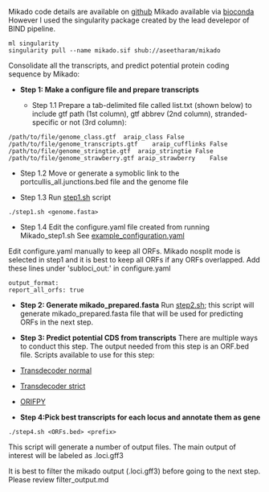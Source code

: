 Mikado code details are available on [github](https://github.com/EI-CoreBioinformatics/mikado)
Mikado available via [bioconda](https://anaconda.org/bioconda/mikado) However I used the singularity package created by the lead develepor of BIND pipeline. 

```
ml singularity
singularity pull --name mikado.sif shub://aseetharam/mikado
```

Consolidate all the transcripts, and predict potential protein coding sequence by Mikado:

* **Step 1: Make a configure file and prepare transcripts**

  * Step 1.1 Prepare a tab-delimited file called list.txt (shown below) to include gtf path (1st column), gtf abbrev (2nd column), stranded-specific or not (3rd column):
```
/path/to/file/genome_class.gtf	araip_class	False
/path/to/file/genome_transcripts.gtf	araip_cufflinks	False
/path/to/file/genome_stringtie.gtf	araip_stringtie	False
/path/to/file/genome_strawberry.gtf	araip_strawberry	False
```
  * Step 1.2 Move or generate a symoblic link to the portcullis_all.junctions.bed file and the genome file 

  * Step 1.3 Run [step1.sh](https://github.com/PeanutBase/BIND_annotation/blob/main/scripts/mikado/step1.sh) script 
```
./step1.sh <genome.fasta> 
```

  * Step 1.4 Edit the configure.yaml file created from running Mikado_step1.sh 
See [example_configuration.yaml](https://github.com/PeanutBase/BIND_annotation/blob/main/scripts/mikado/example_configuration.yaml)

Edit configure.yaml manually to keep all ORFs.
Mikado nosplit mode is selected in step1 and it is best to keep all ORFs if any ORFs overlapped.
Add these lines under 'subloci_out:' in configure.yaml
```
output_format:
report_all_orfs: true 
```

* **Step 2: Generate mikado_prepared.fasta**
Run [step2.sh](https://github.com/PeanutBase/BIND_annotation/blob/main/scripts/mikado/step2.sh); this script will generate mikado_prepared.fasta file that will be used for predicting ORFs in the next step.

* **Step 3: Predict potential CDS from transcripts**
There are multiple ways to conduct this step. The output needed from this step is an ORF.bed file. 
Scripts available to use for this step: 

* [Transdecoder normal](https://github.com/PeanutBase/BIND_annotation/blob/main/scripts/mikado/step3.sh)

* [Transdecoder strict](https://github.com/PeanutBase/BIND_annotation/blob/main/scripts/mikado/step3_strict.sh)

* [ORIFPY](https://github.com/PeanutBase/BIND_annotation/blob/main/scripts/mikado/step3_orfipy.sh)

* **Step 4:Pick best transcripts for each locus and annotate them as gene**
```
./step4.sh <ORFs.bed> <prefix> 
```
This script will generate a number of output files. The main output of interest will be labeled as <prefix>.loci.gff3
  
It is best to filter the mikado output (<prefix>.loci.gff3) before going to the next step. Please review filter_output.md

